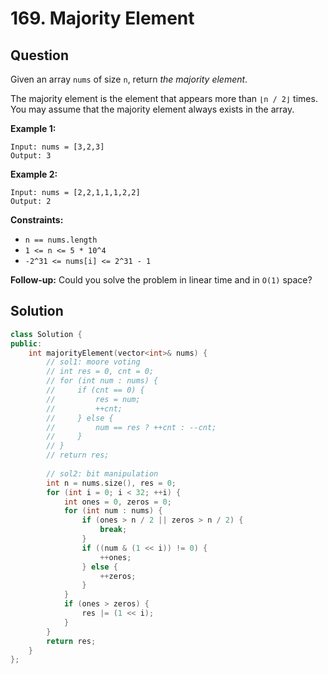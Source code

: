 # 169. Majority Element

## Question

Given an array `nums` of size `n`, return _the majority element_.

The majority element is the element that appears more than `⌊n / 2⌋` times. You may assume that the majority element always exists in the array.

**Example 1:**

```text
Input: nums = [3,2,3]
Output: 3
```

**Example 2:**

```text
Input: nums = [2,2,1,1,1,2,2]
Output: 2
```

**Constraints:**

* `n == nums.length`
* `1 <= n <= 5 * 10^4`
* `-2^31 <= nums[i] <= 2^31 - 1`

 **Follow-up:** Could you solve the problem in linear time and in `O(1)` space?

## Solution

```cpp
class Solution {
public:
    int majorityElement(vector<int>& nums) {
        // sol1: moore voting
        // int res = 0, cnt = 0;
        // for (int num : nums) {
        //     if (cnt == 0) {
        //         res = num;
        //         ++cnt;
        //     } else {
        //         num == res ? ++cnt : --cnt;
        //     }
        // }
        // return res;
        
        // sol2: bit manipulation
        int n = nums.size(), res = 0;
        for (int i = 0; i < 32; ++i) {
            int ones = 0, zeros = 0;
            for (int num : nums) {
                if (ones > n / 2 || zeros > n / 2) {
                    break;
                }
                if ((num & (1 << i)) != 0) {
                    ++ones;
                } else {
                    ++zeros;
                }
            }
            if (ones > zeros) {
                res |= (1 << i);
            }
        }
        return res;
    }
};
```

